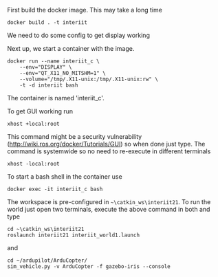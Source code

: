 First build the docker image. This may take a long time

```
docker build . -t interiit
```
We need to do some config to get display working

Next up, we start a container with the image.

```
docker run --name interiit_c \
    --env="DISPLAY" \
    --env="QT_X11_NO_MITSHM=1" \
    --volume="/tmp/.X11-unix:/tmp/.X11-unix:rw" \
    -t -d interiit bash
```


The container is named 'interiit_c'.

To get GUI working run
```
xhost +local:root
```
This command might be a security vulnerability (http://wiki.ros.org/docker/Tutorials/GUI) so when done just type. The command is systemwide so no need to re-execute in different terminals
```
xhost -local:root
```


To start a bash shell in the container use

```
docker exec -it interiit_c bash
```

The workspace is pre-configured in `~\catkin_ws\interiit21`. To run the world just open two terminals, execute the above command in both and type

```
cd ~\catkin_ws\interiit21
roslaunch interiit21 interiit_world1.launch
```

and

```
cd ~/ardupilot/ArduCopter/
sim_vehicle.py -v ArduCopter -f gazebo-iris --console
```